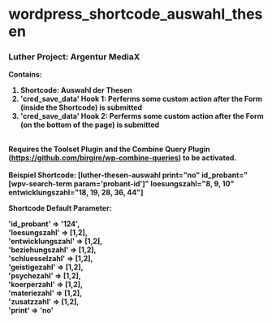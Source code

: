 # wordpress_shortcode_auswahl_thesen

### <b>Luther Project: Argentur MediaX<b><br>
Contains:
1. Shortcode: Auswahl der Thesen<br>
2. 'cred_save_data' Hook 1: Perferms some custom action after the Form (inside the Shortcode) is submitted<br>
3. 'cred_save_data' Hook 2: Perferms some custom action after the Form (on the bottom of the page) is submitted<br><br>

Requires the Toolset Plugin and the Combine Query Plugin (https://github.com/birgire/wp-combine-queries) to be activated.<br><br>
Beispiel Shortcode: [luther-thesen-auswahl print="no" id_probant="[wpv-search-term param='probant-id']" loesungszahl="8, 9, 10" entwicklungszahl="18, 19, 28, 36, 44"]

Shortcode Default Parameter: <br>

'id_probant' => '124',<br>
'loesungszahl' => [1,2],<br>
'entwicklungszahl' => [1,2],<br>
'beziehungszahl' => [1,2],<br>
'schluesselzahl' => [1,2],<br>
'geistigezahl' => [1,2],<br>
'psychezahl' => [1,2],<br>
'koerperzahl' => [1,2],<br>
'materiezahl' => [1,2],<br>
'zusatzzahl' => [1,2],<br>
'print' => 'no'
